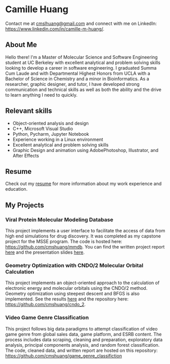 # Camille Huang
Contact me at <cmslhuang@gmail.com> and connect with me on LinkedIn: <https://www.linkedin.com/in/camille-m-huang/>.

## About Me
Hello there! I'm a Master of Molecular Science and Software Engineering student at UC Berkeley with excellent analytical and problem solving skills looking to develop a career in software engineering. I graduated Summa Cum Laude and with Departmental Highest Honors from UCLA with a Bachelor of Science in Chemistry and a minor in Bioinformatics. As a researcher, graphic designer, and tutor, I have developed strong communication and technical skills as well as both the ability and the drive to learn anything I need to quickly. 

## Relevant skills

- Object-oriented analysis and design
- C++, Microsoft Visual Studio
- Python, Pycharm, Jupyter Notebook
- Experience working in a Linux environment
- Excellent analytical and problem solving skills
- Graphic Design and animation using AdobePhotoshop, Illustrator, and After Effects

## Resume
Check out my [resume](https://drive.google.com/file/d/1isoGtxFVWsTwU8nLPWB4jB-7qz-d6Plu/view?usp=sharing) for more information about my work experience and education. 

## My Projects

### Viral Protein Molecular Modeling Database
This project implements a user interface to facilitate the access of data from high end simulations for drug discovery. It was completed as my capstone project for the MSSE program. The code is hosted here:
<https://github.com/cmshuang/mmdb>. You can find the written project report [here](https://drive.google.com/file/d/1W8aOzEwMj1O0SpJl2HDed4VjdTXjJbHM/view?usp=sharing) and the presentation slides [here](https://drive.google.com/file/d/1OIen_-eMTmh47GV-j4gak6SaaPLye3lW/view?usp=sharing).

### Geometry Optimization with CNDO/2 Molecular Orbital Calculation
This project implements an object-oriented approach to the calculation of electronic energy and molecular orbitals using the CNDO/2 method. Geometry optimization using steepest descent and BFGS is also implemented. See the results [here](https://drive.google.com/file/d/1R2zNA07_R5sGV9tnZaznp1QoimdUUQxt/view?usp=sharing) and the repository here: <https://github.com/cmshuang/cndo_2>. 

### Video Game Genre Classification
This project follows big data paradigms to attempt classification of video game genre from global sales data, game platform, and ESRB content. The process includes data scraping, cleaning and preparation, exploratory data analysis, principal components analysis, and random forest classification. The code, cleaned data, and written report are hosted on this repository: <https://github.com/cmshuang/game_genre_classifiction>